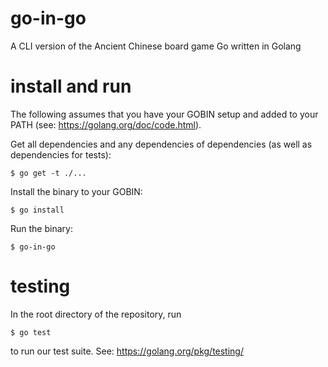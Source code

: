 # go-in-go
A CLI version of the Ancient Chinese board game Go written in Golang

# install and run
The following assumes that you have your GOBIN setup and added to your PATH (see: https://golang.org/doc/code.html).

Get all dependencies and any dependencies of dependencies (as well as dependencies for tests):
```
$ go get -t ./...
```
Install the binary to your GOBIN:
```
$ go install
```
Run the binary:
```
$ go-in-go
```


# testing
In the root directory of the repository, run

```
$ go test
```

to run our test suite. See: https://golang.org/pkg/testing/
